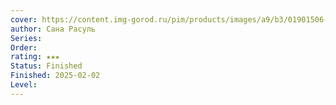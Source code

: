 ```yaml
---
cover: https://content.img-gorod.ru/pim/products/images/a9/b3/01901506-dca7-75d0-8367-472c29b7a9b3.jpg?width=0&height=1200&fit=bounds
author: Сана Расуль
Series: 
Order: 
rating: ★★★
Status: Finished
Finished: 2025-02-02
Level:
---
```








